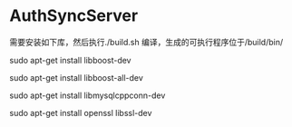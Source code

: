 # AuthSyncServer
需要安装如下库，然后执行./build.sh 编译，生成的可执行程序位于/build/bin/

sudo apt-get install libboost-dev 

sudo apt-get install libboost-all-dev

sudo apt-get install libmysqlcppconn-dev

sudo apt-get install openssl libssl-dev

